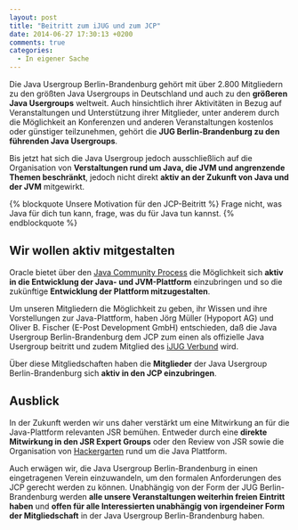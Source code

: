 ```yaml
---
layout: post
title: "Beitritt zum iJUG und zum JCP"
date: 2014-06-27 17:30:13 +0200
comments: true
categories: 
  - In eigener Sache
---
```

Die Java Usergroup Berlin-Brandenburg gehört mit über 2.800 Mitgliedern 
zu den größten Java Usergroups in Deutschland und auch zu den **größeren
Java Usergroups** weltweit. Auch hinsichtlich ihrer Aktivitäten in 
Bezug auf Veranstaltungen und Unterstützung ihrer Mitglieder,
unter anderem durch die Möglichkeit an Konferenzen und anderen Veranstaltungen 
kostenlos oder günstiger teilzunehmen, gehört die **JUG
Berlin-Brandenburg zu den führenden Java Usergroups**.

Bis jetzt hat sich die Java Usergroup jedoch ausschließlich auf die 
Organisation von **Verstaltungen rund um Java, die JVM und angrenzende
Themen beschränkt**, jedoch nicht direkt **aktiv an der Zukunft 
von Java und der JVM** mitgewirkt.

{% blockquote Unsere Motivation für den JCP-Beitritt %}
Frage nicht, was Java für dich tun kann,
frage, was du für Java tun kannst.
{% endblockquote %}

## Wir wollen aktiv mitgestalten

Oracle bietet über den [Java Community Process](https://www.jcp.org)
die Möglichkeit sich **aktiv in die Entwicklung der Java- und JVM-Plattform**
einzubringen und so die zukünftige **Entwicklung der Plattform mitzugestalten**.

Um unseren Mitgliedern die Möglichkeit zu geben, ihr Wissen und ihre 
Vorstellungen zur Java-Plattform, haben Jörg Müller (Hypoport AG) und
Oliver B. Fischer (E-Post Development GmbH) entschieden, daß die Java Usergroup
Berlin-Brandenburg dem JCP zum einen als offizielle Java Usergroup beitritt
und zudem Mitglied des [iJUG Verbund](http://www.ijug.eu/) wird.

Über diese Mitgliedschaften haben die **Mitglieder** der Java Usergroup 
Berlin-Brandenburg sich **aktiv in den JCP einzubringen**.

## Ausblick

In der Zukunft werden wir uns daher verstärkt um eine Mitwirkung
an für die Java-Plattform relevanten JSR bemühen. Entweder durch
eine **direkte Mitwirkung in den JSR Expert Groups** oder 
den Review von JSR sowie die Organisation von [Hackergarten](http://hackergarten.net/)
rund um die Java Plattform.

Auch erwägen wir, die Java Usergroup Berlin-Brandenburg in einen eingetragenen
Verein einzuwandeln, um den formalen Anforderungen des JCP gerecht werden zu können.
Unabhängig von der Form der JUG Berlin-Brandenburg werden **alle unsere
Veranstaltungen weiterhin freien Eintritt haben** und **offen für 
alle Interessierten unabhängig von irgendeiner Form der Mitgliedschaft**
in der Java Usergroup Berlin-Brandenburg haben.
